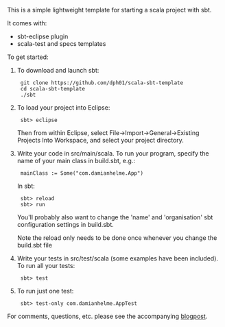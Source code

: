 This is a simple lightweight template for starting a scala project with sbt.

It comes with:

* sbt-eclipse plugin
* scala-test and specs templates

To get started:

1. To download and launch sbt: 

        git clone https://github.com/dph01/scala-sbt-template
        cd scala-sbt-template
        ./sbt 

3. To load your project into Eclipse:

        sbt> eclipse
        
    Then from within Eclipse, select File->Import->General->Existing Projects Into Workspace, and select your project directory.
   
2. Write your code in src/main/scala. To run your program, specify the name of your main class in build.sbt, e.g.:

        mainClass := Some("com.damianhelme.App")

    In sbt:
   
        sbt> reload
        sbt> run        
        
    You'll probably also want to change the 'name' and 'organisation' sbt configuration settings in build.sbt.
   
    Note the reload only needs to be done once whenever you change the build.sbt file

3. Write your tests in src/test/scala (some examples have been included). To run all your tests:

        sbt> test
        
4. To run just one test:

        sbt> test-only com.damianhelme.AppTest
        
For comments, questions, etc. please see the accompanying [blogpost](http://tech.damianhelme.com/scala-sbt-template).


